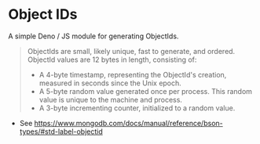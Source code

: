 # Object IDs

A simple Deno / JS module for generating ObjectIds.

> ObjectIds are small, likely unique, fast to generate, and ordered. ObjectId
> values are 12 bytes in length, consisting of:
>
> - A 4-byte timestamp, representing the ObjectId's creation, measured in
>   seconds since the Unix epoch.
> - A 5-byte random value generated once per process. This random value is
>   unique to the machine and process.
> - A 3-byte incrementing counter, initialized to a random value.

- See
  https://www.mongodb.com/docs/manual/reference/bson-types/#std-label-objectid
